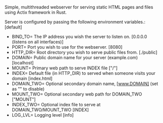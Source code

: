 Simple, multithreaded webserver for serving static HTML pages and files using Actix framework in Rust.

Server is configured by passing the following environment variables.: [default]
  - BIND_TO= The IP address you wish the server to listen on. [0.0.0.0 (listens on all interfaces)] 
  - PORT= Port you wish to use for the webserver. [8080]
  - HTTP_DIR= Root directory you wish to serve public files from. [./public]
  - DOMAIN= Public domain name for your server (example.com) [localhost]
  - MOUNT= Primary web path to serve INDEX file ["/"]
  - INDEX= Default file (in HTTP_DIR) to served when someone visits your domain [index.html]
  - DOMAIN_TWO= Optional secondary domain name, [www.DOMAIN] (set as "" to disable)
  - MOUNT_TWO= Optional secondary web path for DOMAIN_TWO ["MOUNT"]
  - INDEX_TWO= Optional index file to serve at DOMAIN_TWO/MOUNT_TWO [INDEX]
  - LOG_LVL= Logging level [info]
